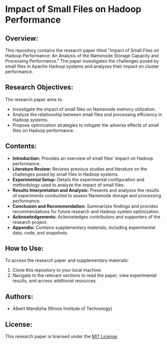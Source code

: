 # Impact of Small Files on Hadoop Performance

## Overview:

This repository contains the research paper titled "Impact of Small Files on Hadoop Performance: An Analysis of the Namenode Storage Capacity and Processing Performance." The paper investigates the challenges posed by small files in Apache Hadoop systems and analyzes their impact on cluster performance.

## Research Objectives:

The research paper aims to:

- Investigate the impact of small files on Namenode memory utilization.
- Analyze the relationship between small files and processing efficiency in Hadoop systems.
- Propose optimization strategies to mitigate the adverse effects of small files on Hadoop performance.

## Contents:

- **Introduction:** Provides an overview of small files' impact on Hadoop performance.
- **Literature Review:** Reviews previous studies and literature on the challenges posed by small files in Hadoop systems.
- **Experimental Setup:** Details the experimental configuration and methodology used to analyze the impact of small files.
- **Results Interpretation and Analysis:** Presents and analyzes the results of experiments conducted to assess Namenode storage and processing performance.
- **Conclusion and Recommendation:** Summarizes findings and provides recommendations for future research and Hadoop system optimization.
- **Acknowledgements:** Acknowledges contributors and supporters of the research project.
- **Appendix:** Contains supplementary materials, including experimental data, code, and snapshots.

## How to Use:

To access the research paper and supplementary materials:

1. Clone this repository to your local machine.
2. Navigate to the relevant sections to read the paper, view experimental results, and access additional resources.

## Authors:

- Albert Mandizha (Illinois Institute of Technology)

## License:

This research paper is licensed under the [MIT License](LICENSE).

